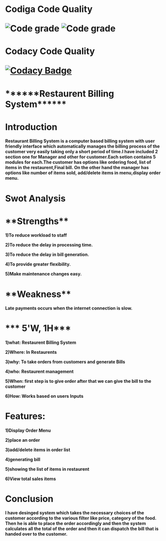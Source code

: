 <h1>Codiga Code Quality
  
![Code grade](https://api.codiga.io/project/31227/score/svg)
![Code grade](https://api.codiga.io/project/31227/status/svg)
  
<h1>Codacy Code Quality
  
[![Codacy Badge](https://app.codacy.com/project/badge/Grade/07fdb5b680c24634ad5f098e0e5944f6)](https://www.codacy.com/gh/NareshReddy-1512/M1_Restaurent-Billing-System_Utility/dashboard?utm_source=github.com&amp;utm_medium=referral&amp;utm_content=NareshReddy-1512/M1_Restaurent-Billing-System_Utility&amp;utm_campaign=Badge_Grade)

  
  <h1>                ******Restaurent Billing System******
  <h1>Introduction
  <h4>Restaurant Billing System is a computer based billing system with user friendly interface which automatically manages the billing process of the customer very easily taking only a short period of time.I have included 2 section one for Manager and other for customer.Each setion contains 5 modules for each.The customer has options like ordering food, list of items in the restaurent,Final bill. On the other hand the manager has options like number of items sold, add/delete items in menu,display order menu.
<h1>Swot Analysis
  
  <h1>**Strengths**
    
  
  <h4>1)To reduce workload to staff
   
 
    
  2)To reduce the delay in processing time.

  3)To reduce the delay in bill generation.

  4)To provide greater flexibility.  
    
 5)Make maintenance changes easy.

  <h1>**Weakness**
    
  <h4>Late payments occurs when the internet connection is slow.
    
  <h1>*** 5'W, 1H***
  
     
  <h4>1)what:  Restaurent Billing System
  
 
    
  2)Where: In Restaurents
    
  3)why:   To take orders from customers and generate Bills
    
  4)who:   Restaurent management
    
  5)When:  first step is to give order after that we can give the bill to the customer
    
  6)How:   Works based on users Inputs
  
  <h1> Features:
    
  
  <h4>1)Display Order Menu
    
  2)place an order
    
  3)add/delete items in order list
    
  4)generating bill
    
  5)showing the list of items in restaurent
    
  6)View total sales items
   
<h1>Conclusion
  
<h4>I have desinged system which takes the necessary choices of the customer according to the various filter like price, category of the food. Then he is able to place the order accordingly and then the system calculates all the total of the order and then it can dispatch the bill that is handed over to the customer.

